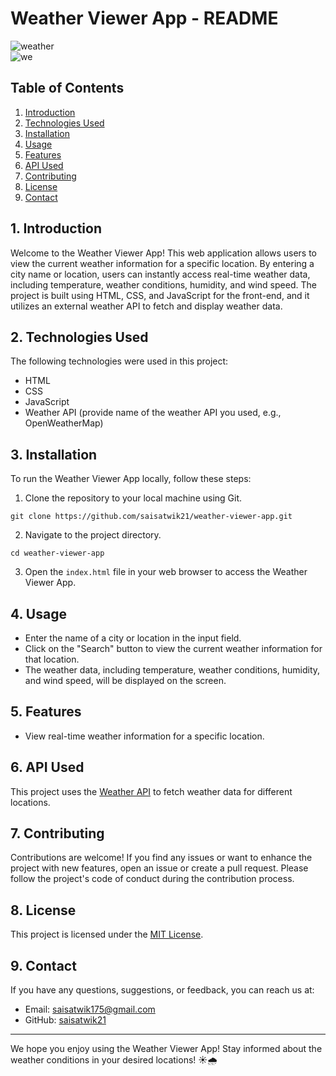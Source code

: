 # Weather Viewer App - README

![weather](https://github.com/saisatwik21/weather-viewer/assets/97023666/63b347e3-cc73-4519-8981-8acc80cd8f9a)
<br>
![we](https://github.com/saisatwik21/weather-viewer/assets/97023666/189a407a-83cc-4c7e-8967-daf5916a4e39)



## Table of Contents
1. [Introduction](#introduction)
2. [Technologies Used](#technologies-used)
3. [Installation](#installation)
4. [Usage](#usage)
5. [Features](#features)
6. [API Used](#api-used)
7. [Contributing](#contributing)
8. [License](#license)
9. [Contact](#contact)

## 1. Introduction
Welcome to the Weather Viewer App! This web application allows users to view the current weather information for a specific location. By entering a city name or location, users can instantly access real-time weather data, including temperature, weather conditions, humidity, and wind speed. The project is built using HTML, CSS, and JavaScript for the front-end, and it utilizes an external weather API to fetch and display weather data.

## 2. Technologies Used
The following technologies were used in this project:

- HTML
- CSS
- JavaScript
- Weather API (provide name of the weather API you used, e.g., OpenWeatherMap)

## 3. Installation
To run the Weather Viewer App locally, follow these steps:

1. Clone the repository to your local machine using Git.
```
git clone https://github.com/saisatwik21/weather-viewer-app.git
```

2. Navigate to the project directory.
```
cd weather-viewer-app
```

3. Open the `index.html` file in your web browser to access the Weather Viewer App.

## 4. Usage
- Enter the name of a city or location in the input field.
- Click on the "Search" button to view the current weather information for that location.
- The weather data, including temperature, weather conditions, humidity, and wind speed, will be displayed on the screen.

## 5. Features
- View real-time weather information for a specific location.

## 6. API Used
This project uses the [Weather API](https://www.weatherapi.com/) to fetch weather data for different locations.

## 7. Contributing
Contributions are welcome! If you find any issues or want to enhance the project with new features, open an issue or create a pull request. Please follow the project's code of conduct during the contribution process.

## 8. License
This project is licensed under the [MIT License](https://opensource.org/licenses/MIT).

## 9. Contact
If you have any questions, suggestions, or feedback, you can reach us at:
- Email: saisatwik175@gmail.com
- GitHub: [saisatwik21](https://github.com/saisatwik21)

---

We hope you enjoy using the Weather Viewer App! Stay informed about the weather conditions in your desired locations! ☀️🌧️

